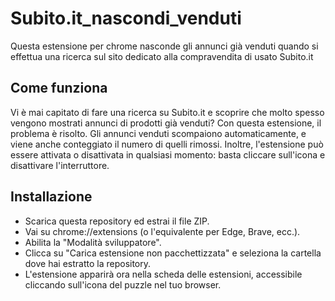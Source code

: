 # Subito.it_nascondi_venduti
Questa estensione per chrome nasconde gli annunci già venduti quando si effettua una ricerca sul sito dedicato alla compravendita di usato Subito.it
## Come funziona

Vi è mai capitato di fare una ricerca su Subito.it e scoprire che molto spesso vengono mostrati annunci di prodotti già venduti? Con questa estensione, il problema è risolto. Gli annunci venduti scompaiono automaticamente, e viene anche conteggiato il numero di quelli rimossi. Inoltre, l'estensione può essere attivata o disattivata in qualsiasi momento: basta cliccare sull'icona e disattivare l'interruttore.
## Installazione
- Scarica questa repository ed estrai il file ZIP.
- Vai su chrome://extensions (o l'equivalente per Edge, Brave, ecc.).
- Abilita la "Modalità sviluppatore".
- Clicca su "Carica estensione non pacchettizzata" e seleziona la cartella dove hai estratto la repository.
- L'estensione apparirà ora nella scheda delle estensioni, accessibile cliccando sull'icona del puzzle nel tuo browser.